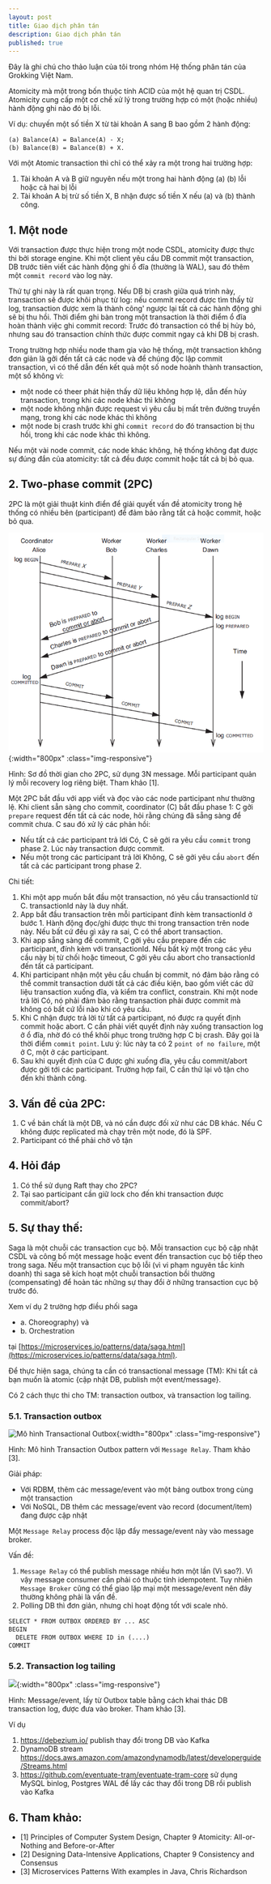 ```yaml
---
layout: post
title: Giao dịch phân tán
description: Giao dịch phân tán
published: true
---
```


Đây là ghi chú cho thảo luận của tôi trong nhóm Hệ thống phân tán của Grokking
Việt Nam.

Atomicity mà một trong bốn thuộc tính ACID của một hệ quan trị CSDL. Atomicity
cung cấp một cơ chế xử lý trong trường hợp có một (hoặc nhiều) hành động ghi nào
đó bị lỗi.

Ví dụ: chuyến một số tiền X từ tài khoản A sang B bao gồm 2 hành động:
```
(a) Balance(A) = Balance(A) - X;
(b) Balance(B) = Balance(B) + X.
```

Với một Atomic transaction thì chỉ có thể xảy ra một trong hai trường hợp:
1. Tài khoản A và B giữ nguyên nếu một trong hai hành động (a) (b) lỗi hoặc cả
   hai bị lỗi
2. Tài khoản A bị trừ số tiền X, B nhận được số tiền X nếu (a) và (b) thành
   công.


## 1. Một node

Với transaction được thực hiện trong một node CSDL, atomicity được thực thi bởi
storage engine. Khi một client yêu cầu DB commit một transaction, DB trước tiên
viết các hành động ghi ổ đĩa (thường là WAL), sau đó thêm một `commit record`
vào log này.

Thứ tự ghi này là rất quan trọng. Nếu DB bị crash giữa quá trình này,
transaction sẽ được khôi phục từ log: nếu commit record được tìm thấy từ log,
transaction được xem là thành công' ngược lại tất cả các hành động ghi sẽ bị thu
hồi. Thời điểm ghi bàn trong một transaction là thời điểm ổ đĩa hoàn thành việc
ghi commit record: Trước đó transaction có thể bị hủy bỏ, nhưng sau đó
transaction chính thức được commit ngay cả khi DB bị crash.

Trong trường hợp nhiều node tham gia vào hệ thống, một transaction không đơn
giản là gởi đến tất cả các node và để chúng độc lập commit transaction, vì có
thể dẫn đến kết quả một số node hoành thành transaction, một số không vì:
- một node có theer phát hiện thấy dữ liệu không hợp lệ, dẫn đến hủy
  transaction, trong khi các node khác thì không
- một node không nhận được request vì yêu cầu bị mất trên đường truyền mạng,
  trong khi các node khác thì không
- một node bị crash trước khi ghi `commit record` do đó  transaction bị thu hồi,
  trong khi các node khác thì không.

Nếu một vài node commit, các node khác không, hệ thống không đạt được sự đúng
đắn của atomicity: tất cả đều được commit hoặc tất cả bị bỏ qua.

## 2. Two-phase commit (2PC)

2PC là một giải thuật kinh điển để giải quyết vấn đề atomicity trong hệ thống có
nhiều bên (participant) để đảm bảo rằng tất cả hoặc commit, hoặc bỏ qua.

![2PC](/images/2021-05-06-distributed-transaction/2pc.png){:width="800px" :class="img-responsive"}

Hình: Sơ đồ thời gian cho 2PC, sử dụng 3N message. Mỗi participant quản lý mỗi
recovery log riêng biệt. Tham khảo [1].

Một 2PC bắt đầu với app viết và đọc vào các node participant như thường lệ. Khi
client sẵn sàng cho commit, coordinator (C) bắt đầu phase 1: C gởi `prepare`
request đến tất cả các node, hỏi rằng chúng đã sẵng sàng để commit chưa. C sau
đó xử lý các phản hồi:
- Nếu tất cả các participant trả lới Có, C sẽ gởi ra yêu cầu `commit` trong
  phase 2. Lúc này transaction được commit.
- Nếu một trong các participant trả lời Không, C sẽ gởi yêu cầu `abort` đến tất
  cả các participant trong phase 2.

Chi tiết:
1. Khi một app muốn bắt đầu một transaction, nó yêu cầu transactionId từ C.
   transactionId này là duy nhất.
2. App bắt đầu transaction trên mỗi participant đính kèm transactionId ở bước 1.
   Hành động đọc/ghi được thực thi trong transaction trên node này. Nếu bất cứ
   đều gì xảy ra sai, C có thể abort transaction.
3. Khi app sẵng sàng để commit, C gởi yêu cầu prepare đến các participant, đính
   kèm với transactionId. Nếu bất kỳ một trong các yêu cầu này bị từ chối hoặc
   timeout, C gởi yêu cầu abort cho transactionId đến tất cả participant.
4. Khi participant nhận một yêu cầu chuẩn bị commit, nó đảm bảo rằng có thể
   commit transaction dưới tất cả các điều kiện, bao gồm viết các dữ liệu
   transaction xuống đĩa, và kiểm tra conflict, constrain. Khi một node trả lời
   Có, nó phải đảm bảo rằng transaction phải được commit mà không có bất cứ lỗi
   nào khi có yêu cầu.
5. Khi C nhận được trả lời từ tất cả participant, nó được ra quyết định commit
   hoặc abort. C cần phải viết quyết định này xuống transaction log ở ổ đĩa, nhờ
   đó có thể khôi phục trong trường hợp C bị crash. Đây gọi là thời điểm `commit
   point`. Lưu ý: lúc này ta có 2 `point of no failure`, một ở C, một ở các
   participant.
6. Sau khi quyết định của C được ghi xuống đĩa, yêu cầu commit/abort được gởi
   tới các participant. Trường hợp fail, C cần thử lại vô tận cho đến khi thành
   công.


## 3. Vấn đề của 2PC:

1. C về bản chất là một DB, và nó cần được đối xử như các DB khác. Nếu C không
   được replicated mà chạy trên một node, đó là SPF.
2. Participant có thể phải chờ vô tận


## 4. Hỏi đáp

1. Có thể sử dụng Raft thay cho 2PC?
2. Tại sao participant cần giữ lock cho đến khi transaction được commit/abort?

## 5. Sự thay thế:

Saga là một chuỗi các transaction cục bộ. Mỗi transaction cục bộ cập nhật CSDL
và công bố một message hoặc event đến transaction cục bộ tiếp theo trong saga.
Nếu một transaction cục bộ lỗi (vì vi phạm nguyên tắc kinh doanh) thì saga sẽ
kích hoạt một chuỗi transaction bồi thường (compensating) để hoàn tác những sự
thay đổi ở những transaction cục bộ trước đó.

Xem ví dụ 2 trường hợp điều phối saga
- a. Choreography) và
- b. Orchestration

tại
[https://microservices.io/patterns/data/saga.html](https://microservices.io/patterns/data/saga.html).

Để thực hiện saga, chúng ta cần có transactional message (TM): Khi tất cả bạn
muốn là atomic {cập nhật DB, publish một event/message}.

Có 2 cách thực thi cho TM: transaction outbox, và transaction log tailing.

### 5.1. Transaction outbox

![Mô hình Transactional
Outbox](/images/2021-05-06-distributed-transaction/transaction-outbox.png){:width="800px"
:class="img-responsive"}

Hình: Mô hình Transaction Outbox pattern với `Message Relay`. Tham khảo [3].

Giải pháp:
- Với RDBM, thêm các message/event vào một bảng outbox trong cùng một
  transaction
- Với NoSQL, DB thêm các message/event vào record (document/item) đang được cập
  nhật

Một `Message Relay` process độc lập đẩy message/event này vào message broker.

Vấn đề:
1. `Message Relay` có thể publish message nhiều hơn một lần (Vì sao?). Vì vậy
   message consumer cần phải có thuộc tính idempotent. Tuy nhiên `Message
   Broker` cũng có thể giao lặp mại một message/event nên đây thường không phải
   là vấn đề.
2. Polling DB thì đơn giản, nhưng chỉ hoạt động tốt với scale nhỏ.

```
SELECT * FROM OUTBOX ORDERED BY ... ASC
BEGIN
  DELETE FROM OUTBOX WHERE ID in (....)
COMMIT
```

### 5.2. Transaction log tailing

![](https://microservices.io/i/patterns/data/TransactionLogMining.png){:width="800px"
:class="img-responsive"}

Hình: Message/event, lấy từ Outbox table bằng cách khai thác DB transaction log, được
đưa vào broker. Tham khảo [3].

Ví dụ
1. https://debezium.io/ publish thay đổi trong DB vào Kafka
2. DynamoDB stream
   https://docs.aws.amazon.com/amazondynamodb/latest/developerguide/Streams.html
3. https://github.com/eventuate-tram/eventuate-tram-core sử dụng MySQL binlog,
   Postgres WAL để lấy các thay đổi trong DB rồi publish vào Kafka

## 6. Tham khảo:

- [1] Principles of Computer System Design, Chapter 9 Atomicity: All-or-Nothing
  and Before-or-After
- [2] Designing Data-Intensive Applications, Chapter 9 Consistency and Consensus
- [3] Microservices Patterns With examples in Java, Chris Richardson